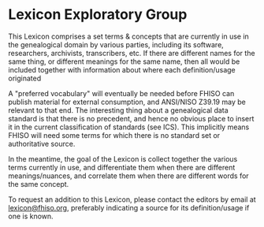 Lexicon Exploratory Group
=========================

This Lexicon comprises a set terms & concepts that are currently in use in the genealogical domain by various parties, including its software, researchers, archivists, transcribers, etc. If there are different names for the same thing, or different meanings for the same name, then all would be included together with information about where each definition/usage originated

A "preferred vocabulary" will eventually be needed before FHISO can publish material for external consumption, and ANSI/NISO Z39.19 may be relevant to that end. The interesting thing about a genealogical data standard is that there is no precedent, and hence no obvious place to insert it in the current classification of standards (see ICS). This implicitly means FHISO will need some terms for which there is no standard set or authoritative source.

In the meantime, the goal of the Lexicon is collect together the various terms currently in use, and differentiate them when there are different meanings/nuances, and correlate them when there are different words for the same concept.

To request an addition to this Lexicon, please contact the editors by email at <lexicon@fhiso.org>, preferably indicating a source for its definition/usage if one is known.
